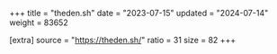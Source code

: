 +++
title = "theden.sh"
date = "2023-07-15"
updated = "2024-07-14"
weight = 83652

[extra]
source = "https://theden.sh/"
ratio = 31
size = 82
+++
